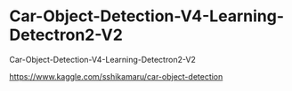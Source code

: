 # Car-Object-Detection-V4-Learning-Detectron2-V2
Car-Object-Detection-V4-Learning-Detectron2-V2

https://www.kaggle.com/sshikamaru/car-object-detection
